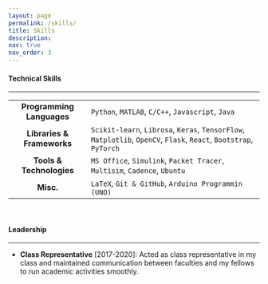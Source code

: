 ```yaml
---
layout: page
permalink: /skills/
title: Skills
description:
nav: true
nav_order: 3
---
```


<style>
    th {
        display: none;
    }
</style>

#### **Technical Skills**

---

|                            |                                                                                                                    |
| :------------------------: | :----------------------------------------------------------------------------------------------------------------- |
| **Programming Languages**  | `Python`, `MATLAB`, `C/C++`, `Javascript`, `Java`                                                                  |
| **Libraries & Frameworks** | `Scikit-learn`, `Librosa`, `Keras`, `TensorFlow`, `Matplotlib`, `OpenCV`, `Flask`, `React`, `Bootstrap`, `PyTorch` |
|  **Tools & Technologies**  | `MS Office`, `Simulink`, `Packet Tracer`, `Multisim`, `Cadence`, `Ubuntu`                                          |
|         **Misc.**          | `LaTeX`, `Git & GitHub`, `Arduino Programmin (UNO)`                                                                |

<br />

#### **Leadership**

---

- **Class Representative** [2017-2020]: Acted as class representative in my class and maintained communication between faculties and my fellows to run academic activities smoothly.
